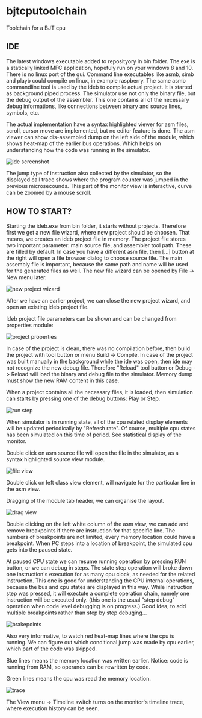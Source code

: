 # bjtcputoolchain
Toolchain for a BJT cpu

IDE
---
The latest windows executable added to reposityory in bin folder. The exe is a statically linked MFC application, hopefuly run
on your windows 8 and 10. There is no linux port of the gui. Command line executables like asmb, simb and playb could compile on linux,
in example raspberry. The same asmb commandline tool is used by the ideb to compile actual project. It is started as background piped process.
The simulator use not only the binary file, but the debug output of the assembler. This one contains all of the necessary debug informations,
like connections between binary and source lines, symbols, etc.

The actual implementation have a syntax highlighted viewer for asm files, scroll, cursor move are implemented, but no editor feature is done.
The asm viewer can show dis-assembled dump on the left side of the module, which shows heat-map of the earlier bus operations. Which helps on
understanding how the code was running in the simulator.

![ide screenshot](/doc/sside2.jpg?raw=true "ide and descriptions")

The jump type of instruction also collected by the simulator, so the displayed call trace shows where the program counter was jumped in
the previous microsecounds. This part of the monitor view is interactive, curve can be zoomed by a mouse scroll.

HOW TO START?
-------------

Starting the ideb.exe from bin folder, it starts without projects. Therefore first we get a new file wizard, where new project should
be choosen. That means, we creates an ideb project file in memory. The project file stores two important parameter: main source file, and
assembler tool path. These are filled by default. In case you have a different asm file, then [...] button at the right will open a file browser
dialog to choose source file. The main assembly file is important, because the same path and name will be used for the generated files as well.
The new file wizard can be opened by File -> New menu later.

![new project wizard](/doc/idenewproject.png?raw=true "ide new project")

After we have an earlier project, we can close the new project wizard, and open an existing ideb project file.

Ideb project file parameters can be shown and can be changed from properties module:

![project properties](/doc/ideprojprop.png?raw=true "ide project properties")

In case of the project is clean, there was no compilation before, then build the project with tool button or menu Build -> Compile.
In case of the project was built manually in the background while the ide was open, then ide may not recognize the new debug file.
Therefore "Reload" tool button or Debug -> Reload will load the binary and debug file to the simulator. Memory dump must show the new
RAM content in this case.

When a project contains all the necessary files, it is loaded, then simulation can starts by pressing one of the debug buttons: Play or Step.

![run step](/doc/idebrunstep.png?raw=true "ide run and step")

When simulator is in running state, all of the cpu related display elements will be updated periodically by "Refresh rate". Of course, multiple
cpu states has been simulated on this time of period. See statistical display of the monitor.

Double click on asm source file will open the file in the simulator, as a syntax highlighted source view module.

![file view](/doc/idefileclass.png?raw=true "ide file view")

Double click on left class view element, will navigate for the particular line in the asm view.

Dragging of the module tab header, we can organise the layout.

![drag view](/doc/idedragviews.png?raw=true "drag view")

Double clicking on the left white column of the asm view, we can add and remove breakpoints if there are instruction for that
specific line. The numbers of breakpoints are not limited, every memory location could have a breakpoint. When PC steps into a
location of breakpoint, the simulated cpu gets into the paused state. 

At paused CPU state we can resume running operation by pressing RUN button, or we can debug in steps. The state step operation will broke down
one instruction's execution for as many cpu clock, as needed for the related instruction. This one is good for understanding the CPU
internal operations, because the bus and cpu states are displayed in this way. While instruction step was pressed, it will exectute a
complete operation chain, namely one instruction will be executed only. (this one is the usual "step debug" operation when
code level debugging is on progress.) Good idea, to add multiple breakpoints rather than step by step debuging...

![brakepoints](/doc/idebreak.png?raw=true "ide brakepoints")

Also very informative, to watch red heat-map lines where the cpu is running. We can figure out which conditional jump was made by cpu
earlier, which part of the code was skipped.

Blue lines means the memory location was written earlier. Notice: code is running from RAM, so operands can be rewritten by code.

Green lines means the cpu was read the memory location.

![trace](/doc/idetrace.png?raw=true "ide timeline trace")

The View menu -> Timeline switch turns on the monitor's timeline trace, where execution history can be seen.



